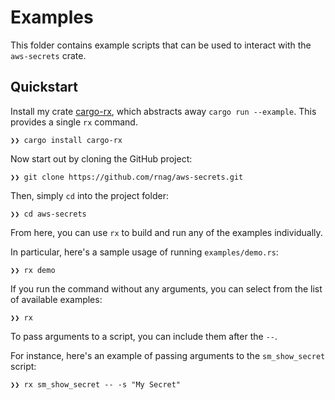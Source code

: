 # Examples

This folder contains example scripts that can be used to interact with
the `aws-secrets` crate.

## Quickstart

[cargo-rx]: https://github.com/rnag/cargo-rx

Install my crate [cargo-rx], which abstracts away `cargo run --example`.
This provides a single `rx` command.

```shell
❯❯ cargo install cargo-rx
```

Now start out by cloning the GitHub project:

```shell
❯❯ git clone https://github.com/rnag/aws-secrets.git
```

Then, simply `cd` into the project folder:

```shell
❯❯ cd aws-secrets
```

From here, you can use `rx` to build and run
any of the examples individually.

In particular, here's a sample usage of running `examples/demo.rs`:

```shell
❯❯ rx demo
```

If you run the command without any arguments, you can select 
from the list of available examples:

```shell
❯❯ rx
```

To pass arguments to a script, you can include them after the `--`.

For instance, here's an example of passing arguments to the `sm_show_secret` script:

```shell
❯❯ rx sm_show_secret -- -s "My Secret"
```
